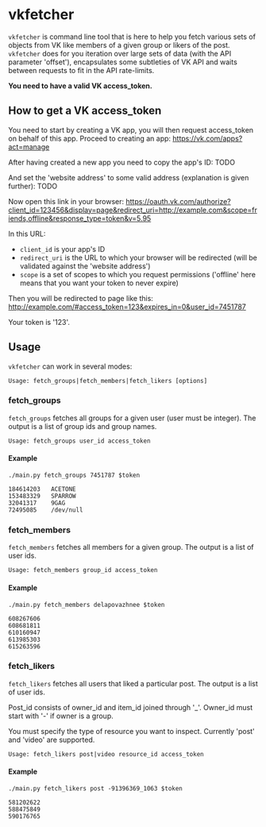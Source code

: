 # vkfetcher

`vkfetcher` is command line tool that is here to help you fetch various sets of
objects from VK like members of a given group or likers of the post. `vkfetcher`
does for you iteration over large sets of data (with the API parameter 'offset'),
encapsulates some subtleties of VK API and waits between requests to fit in the
API rate-limits.

**You need to have a valid VK access_token.**

## How to get a VK access_token
You need to start by creating a VK app, you will then request access_token on
behalf of this app. Proceed to creating an app:
https://vk.com/apps?act=manage

After having created a new app you need to copy the app's ID:
TODO

And set the 'website address' to some valid address (explanation is given further):
TODO

Now open this link in your browser:
https://oauth.vk.com/authorize?client_id=123456&display=page&redirect_uri=http://example.com&scope=friends,offline&response_type=token&v=5.95

In this URL:
* `client_id` is your app's ID
* `redirect_uri` is the URL to which your browser will be redirected (will be validated against the 'website address')
* `scope` is a set of scopes to which you request permissions ('offline' here means that you want your token to never expire)

Then you will be redirected to page like this:
http://example.com/#access_token=123&expires_in=0&user_id=7451787

Your token is '123'.

## Usage
`vkfetcher` can work in several modes:
```
Usage: fetch_groups|fetch_members|fetch_likers [options]
```

### fetch_groups
`fetch_groups` fetches all groups for a given user (user must be integer). The output is a
list of group ids and group names.
```
Usage: fetch_groups user_id access_token
```

#### Example
```
./main.py fetch_groups 7451787 $token

184614203	ACETONE
153483329	SPARROW
32041317	9GAG
72495085	/dev/null
```

### fetch_members
`fetch_members` fetches all members for a given group. The output is a list of user ids.

```
Usage: fetch_members group_id access_token
```

#### Example
```
./main.py fetch_members delapovazhnee $token

608267606
608681811
610160947
613985303
615263596
```

### fetch_likers
`fetch_likers` fetches all users that liked a particular post. The output is a list of user ids.

Post_id consists of owner_id and item_id joined through '_'. Owner_id must
start with '-' if owner is a group.

You must specify the type of resource you want to inspect. Currently 'post' and 
'video' are supported.

```
Usage: fetch_likers post|video resource_id access_token
```

#### Example
```
./main.py fetch_likers post -91396369_1063 $token

581202622
588475849
590176765
```
